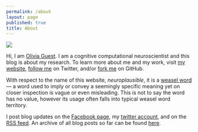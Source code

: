 ```yaml
---
permalink: /about
layout: page
published: true
title: About
---
```


<div class="float-right figure">
    <img src="{{ site.baseurl }}/img/C3qqoANXUAAnxP_.jpg" />
</div>

Hi, I am [Olivia Guest](http://oliviaguest.com). I am a cognitive computational neuroscientist and this blog is about my research.
To learn more about me and my work, visit [my website](http://oliviaguest.com), [follow me](http://twitter.com/o_guest) on Twitter, and/or [fork me](http://github.com/oliviaguest) on GitHub.


With respect to the name of this website, *neuroplausible*, it is a [weasel word](https://en.wikipedia.org/wiki/Weasel_word) — a word used to imply or convey a seemingly specific meaning yet on closer inspection is vague or even misleading.
This is not to say the word has no value, however its usage often falls into typical weasel word territory.

I post blog updates on the [Facebook page](http://facebook.com/neuroplausible), my [twitter account](http://twitter.com/o_guest), and on the [RSS feed](http://neuroplausible.com/feed.xml).
An archive of all blog posts so far can be found [here](http://neuroplausible.com/archive).
<div class="clearfix">
</div>
